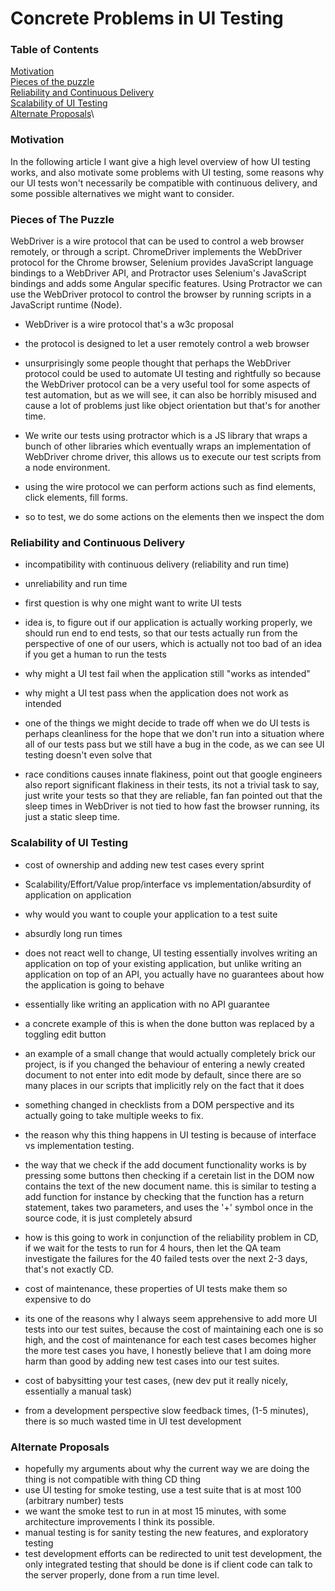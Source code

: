 # Concrete Problems in UI Testing

### Table of Contents
[Motivation](#motivation)\
[Pieces of the puzzle](#pieces-of-the-puzzle)\
[Reliability and Continuous Delivery](#reliability-and-continuous-delivery)\
[Scalability of UI Testing](#scalability)\
[Alternate Proposals](#alternate-proposals)\

### Motivation
In the following article I want give a high level overview of how UI testing works, and also motivate some problems with UI testing, some reasons why our UI tests won't necessarily be compatible with continuous delivery, and some possible alternatives we might want to consider.

### Pieces of The Puzzle
WebDriver is a wire protocol that can be used to control a web browser remotely, or through a script. ChromeDriver implements the WebDriver protocol for the Chrome browser, Selenium provides JavaScript language bindings to a WebDriver API, and Protractor uses Selenium's JavaScript bindings and adds some Angular specific features. Using Protractor we can use the WebDriver protocol to control the browser by running scripts in a JavaScript runtime (Node).

- WebDriver is a wire protocol that's a w3c proposal
- the protocol is designed to let a user remotely control a web browser
- unsurprisingly some people thought that perhaps the WebDriver protocol could be used to automate UI testing and rightfully so because the WebDriver protocol can be a very useful tool for some aspects of test automation, but as we will see, it can also be horribly misused and cause a lot of problems just like object orientation but that's for another time.

- We write our tests using protractor which is a JS library that wraps a bunch of other libraries which eventually wraps an implementation of WebDriver chrome driver, this allows us to execute our test scripts from a node environment.

- using the wire protocol we can perform actions such as find elements, click elements, fill forms.
- so to test, we do some actions on the elements then we inspect the dom

### Reliability and Continuous Delivery
- incompatibility with continuous delivery (reliability and run time)
- unreliability and run time

- first question is why one might want to write UI tests
- idea is, to figure out if our application is actually working properly, we should run end to end tests, so that our tests actually run from the perspective of one of our users, which is actually not too bad of an idea if you get a human to run the tests
- why might a UI test fail when the application still "works as intended"
- why might a UI test pass when the application does not work as intended
- one of the things we might decide to trade off when we do UI tests is perhaps cleanliness for the hope that we don't run into a situation where all of our tests pass but we still have a bug in the code, as we can see UI testing doesn't even solve that
- race conditions causes innate flakiness, point out that google engineers also report significant flakiness in their tests, its not a trivial task to say, just write your tests so that they are reliable, fan fan pointed out that the sleep times in WebDriver is not tied to how fast the browser running, its just a static sleep time.

### Scalability of UI Testing
- cost of ownership and adding new test cases every sprint
- Scalability/Effort/Value prop/interface vs implementation/absurdity of application on application

- why would you want to couple your application to a test suite
- absurdly long run times
- does not react well to change, UI testing essentially involves writing an application on top of your existing application, but unlike writing an application on top of an API, you actually have no guarantees about how the application is going to behave
- essentially like writing an application with no API guarantee
- a concrete example of this is when the done button was replaced by a toggling edit button
- an example of a small change that would actually completely brick our project, is if you changed the behaviour of entering a newly created document to not enter into edit mode by default, since there are so many places in our scripts that implicitly rely on the fact that it does
- something changed in checklists from a DOM perspective and its actually going to take multiple weeks to fix.
- the reason why this thing happens in UI testing is because of interface vs implementation testing.
- the way that we check if the add document functionality works is by pressing some buttons then checking if a ceretain list in the DOM now contains the text of the new document name. this is similar to testing a add function for instance by checking that the function has a return statement, takes two parameters, and uses the '+' symbol once in the source code, it is just completely absurd
- how is this going to work in conjunction of the reliability problem in CD, if we wait for the tests to run for 4 hours, then let the QA team investigate the failures for the 40 failed tests over the next 2-3 days, that's not exactly CD.

- cost of maintenance, these properties of UI tests make them so expensive to do
- its one of the reasons why I always seem apprehensive to add more UI tests into our test suites, because the cost of maintaining each one is so high, and the cost of maintenance for each test cases becomes higher the more test cases you have, I honestly believe that I am doing more harm than good by adding new test cases into our test suites.
- cost of babysitting your test cases, (new dev put it really nicely, essentially a manual task)
- from a development perspective slow feedback times, (1-5 minutes), there is so much wasted time in UI test development

### Alternate Proposals
- hopefully my arguments about why the current way we are doing the thing is not compatible with thing CD thing
- use UI testing for smoke testing, use a test suite that is at most 100 (arbitrary number) tests
- we want the smoke test to run in at most 15 minutes, with some architecture improvements I think its possible.
- manual testing is for sanity testing the new features, and exploratory testing
- test development efforts can be redirected to unit test development, the only integrated testing that should be done is if client code can talk to the server properly, done from a run time level.
